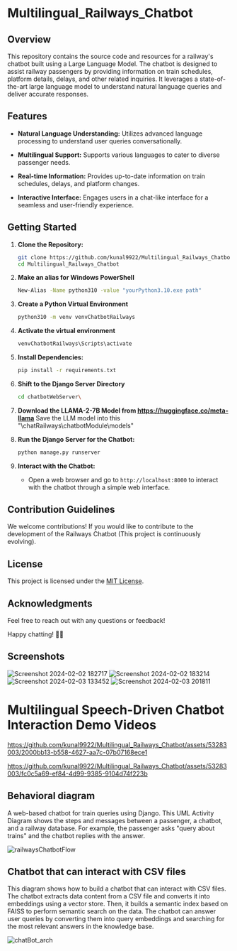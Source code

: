 # Multilingual_Railways_Chatbot

## Overview

This repository contains the source code and resources for a railway's chatbot built using a Large Language Model. The chatbot is designed to assist railway passengers by providing information on train schedules, platform details, delays, and other related inquiries. It leverages a state-of-the-art large language model to understand natural language queries and deliver accurate responses.

## Features

- **Natural Language Understanding:** Utilizes advanced language processing to understand user queries conversationally.
  
- **Multilingual Support:** Supports various languages to cater to diverse passenger needs.

- **Real-time Information:** Provides up-to-date information on train schedules, delays, and platform changes.

- **Interactive Interface:** Engages users in a chat-like interface for a seamless and user-friendly experience.

## Getting Started

1. **Clone the Repository:**
    ```bash
    git clone https://github.com/kunal9922/Multilingual_Railways_Chatbot.git
    cd Multilingual_Railways_Chatbot
    ```
2. **Make an alias for Windows PowerShell** 
    ```bash
   New-Alias -Name python310 -value "yourPython3.10.exe path"
   ```
3. **Create a Python Virtual Environment**
    ```bash
    python310 -m venv venvChatbotRailways
    ```
4. **Activate the virtual environment**
    ```bash
    venvChatbotRailways\Scripts\activate
    ```
5. **Install Dependencies:**
    ```bash
    pip install -r requirements.txt
    ```
6. **Shift to the Django Server Directory**
   ```bash
   cd chatbotWebServer\
   ```
7. **Download the LLAMA-2-7B Model from https://huggingface.co/meta-llama**
      Save the LLM model into this "\chatRailways\chatbotModule\models"
   
9. **Run the Django Server for the Chatbot:**
    ```bash
    python manage.py runserver
    ```
10. **Interact with the Chatbot:**
    - Open a web browser and go to `http://localhost:8000` to interact with the chatbot through a simple web interface.

## Contribution Guidelines

We welcome contributions! If you would like to contribute to the development of the Railways Chatbot (This project is continuously evolving).

## License

This project is licensed under the [MIT License](https://github.com/kunal9922/Multilingual_Railways_Chatbot/blob/main/LICENSE).

## Acknowledgments

Feel free to reach out with any questions or feedback!

Happy chatting! 🚂🤖

## Screenshots
![Screenshot 2024-02-02 182717](https://github.com/kunal9922/Multilingual_Railways_Chatbot/assets/53283003/a1e73eb6-d4a7-4e6a-b1be-bfb39a9c48fc)
![Screenshot 2024-02-02 183214](https://github.com/kunal9922/Multilingual_Railways_Chatbot/assets/53283003/3103aaa1-d195-47c3-ab90-1fa9cf2cad8d)
![Screenshot 2024-02-03 133452](https://github.com/kunal9922/Multilingual_Railways_Chatbot/assets/53283003/713a07d0-c09c-44d8-baa8-586af8802bd1)
![Screenshot 2024-02-03 201811](https://github.com/kunal9922/Multilingual_Railways_Chatbot/assets/53283003/57fa3281-ed09-418b-82d7-bee438bc3c40)

# Multilingual Speech-Driven Chatbot Interaction Demo Videos

https://github.com/kunal9922/Multilingual_Railways_Chatbot/assets/53283003/2000bb13-b558-4627-aa7c-07b07168ece1

https://github.com/kunal9922/Multilingual_Railways_Chatbot/assets/53283003/fc0c5a69-ef84-4d99-9385-9104d74f223b

## Behavioral diagram
A web-based chatbot for train queries using Django. This UML Activity Diagram shows the steps and messages between a passenger, a chatbot, and a railway database. For example, the passenger asks "query about trains" and the chatbot replies with the answer.

![railwaysChatbotFlow](https://github.com/kunal9922/Multilingual_Railways_Chatbot/assets/53283003/ccae208e-0b3a-485b-b1bc-5aa96f92b021)

## Chatbot that can interact with CSV files
This diagram shows how to build a chatbot that can interact with CSV files. The chatbot extracts data content from a CSV file and converts it into embeddings using a vector store. Then, it builds a semantic index based on FAISS to perform semantic search on the data. The chatbot can answer user queries by converting them into query embeddings and searching for the most relevant answers in the knowledge base.

![chatBot_arch](https://github.com/kunal9922/Multilingual_Railways_Chatbot/assets/53283003/54e1f9ef-0484-4fff-b773-cbac2789e577)

